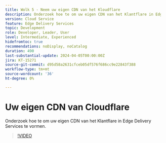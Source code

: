 ```yaml
---
title: Wolk 5 - Neem uw eigen CDN van het Kloudflare
description: Onderzoek hoe te om uw eigen CDN van het Klantflare in Edge Delivery Services te vormen.
version: Cloud Service
feature: Edge Delivery Services
topic: Development
role: Developer, Leader, User
level: Intermediate, Experienced
hidefromtoc: true
recommendations: noDisplay, noCatalog
duration: 490
last-substantial-update: 2024-04-05T00:00:00Z
jira: KT-15271
source-git-commit: d95d58a2631cfceb05df576f686cc9e22843f388
workflow-type: tm+mt
source-wordcount: '36'
ht-degree: 0%

---
```


# Uw eigen CDN van Cloudflare

Onderzoek hoe te om uw eigen CDN van het Klantflare in Edge Delivery Services te vormen.

>[!VIDEO](https://video.tv.adobe.com/v/3428100/?quality=12&learn=on)

